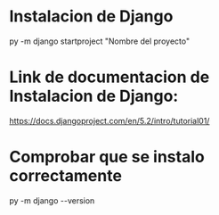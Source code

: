 # Instalacion de Django

py -m django startproject "Nombre del proyecto"

# Link de documentacion de Instalacion de Django:
https://docs.djangoproject.com/en/5.2/intro/tutorial01/

# Comprobar que se instalo correctamente

py -m django --version

